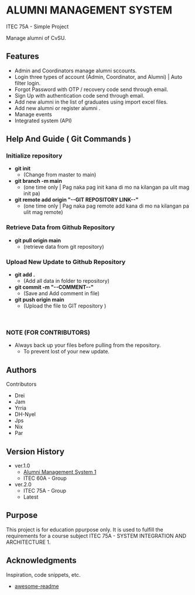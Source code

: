 # ALUMNI MANAGEMENT SYSTEM 

ITEC 75A - Simple Project

Manage alumni of CvSU.

## Features

* Admin and Coordinators manage alumni sccounts.
* Login three types of account (Admin, Coordinator, and Alumni) | Auto filter login.
* Forgot Password with OTP / recovery code send through email.
* Sign Up with authentication code send through email.
* Add new alumni in the list of graduates using import excel files.
* Add new alumni or register alumni .
* Manage events
* Integrated system (API)

## Help And Guide ( Git Commands )

### Initialize repository

* **git init**
    * (Change from master to main)
* **git branch -m main**
    * (one time only | Pag naka pag init kana di mo na kilangan pa ulit mag init pa)
* **git remote add origin "--GIT REPOSITORY LINK--"**
    * (one time only | Pag naka pag remote add kana di mo na kilangan pa ulit mag remote)
 
### Retrieve Data from Github Repository

* **git pull origin main**
    * (retrieve data from git repository)
      
### Upload New Update to Github Repository

* **git add .**
    * (Add all data in folder to repository)
* **git commit -m "--COMMENT--"**
    * (Save and Add comment in file)
* **git push origin main**
    * (Upload the file to GIT repository )
<br/>

### NOTE (FOR CONTRIBUTORS)
* Always back up your files before pulling from the repository.
    * To prevent lost of your new update.

## Authors

Contributors
* Drei
* Jam
* Yrria
* DH-Nyel
* Jps
* Nix
* Par

## Version History

* ver.1.0
    * [Alumni Management System 1](https://github.com/L-iVANS/Alumni-Management-System)
    * ITEC 60A - Group
* ver.2.0
    * ITEC 75A - Group
    * Latest

## Purpose

This project is for education ppurpose only. It is used to fulfill the requirements for a course subject ITEC 75A - SYSTEM INTEGRATION AND ARCHITECTURE 1.

## Acknowledgments

Inspiration, code snippets, etc.
* [awesome-readme](https://github.com/matiassingers/awesome-readme)
